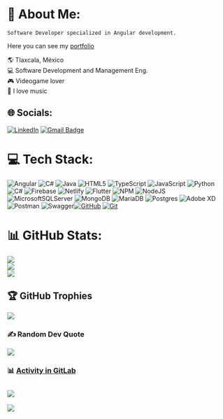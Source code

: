 # 💫 About Me:
```
Software Developer specialized in Angular development.
```
Here you can see my [portfolio](https://luis-angel-santos.netlify.app/)

🌎 Tlaxcala, México<br>💻 Software Development and Management Eng.<br>🎮 Videogame lover<br>🎵 I love music


## 🌐 Socials:
[![LinkedIn](https://img.shields.io/badge/LinkedIn-%230077B5.svg?logo=linkedin&logoColor=white)](https://linkedin.com/in/https://www.linkedin.com/in/dev-web-jr-luisangelsantos/) 
[![Gmail Badge](https://img.shields.io/badge/-Gmail-c14438?style=flat-square&logo=Gmail&logoColor=white&link=mailto:santosangel748@gmail.com)](mailto:santosangel748@gmail.com)

# 💻 Tech Stack:
![Angular](https://img.shields.io/badge/angular-%23DD0031.svg?style=plastic&logo=angular&logoColor=white) ![C#](https://img.shields.io/badge/c%23-%23239120.svg?style=plastic&logo=c-sharp&logoColor=white) ![Java](https://img.shields.io/badge/java-%23ED8B00.svg?style=plastic&logo=java&logoColor=white) ![HTML5](https://img.shields.io/badge/html5-%23E34F26.svg?style=plastic&logo=html5&logoColor=white) ![TypeScript](https://img.shields.io/badge/typescript-%23007ACC.svg?style=plastic&logo=typescript&logoColor=white) ![JavaScript](https://img.shields.io/badge/javascript-%23323330.svg?style=plastic&logo=javascript&logoColor=%23F7DF1E) ![Python](https://img.shields.io/badge/python-3670A0?style=plastic&logo=python&logoColor=ffdd54) ![C#](https://img.shields.io/badge/c%23-%23239120.svg?style=plastic&logo=c-sharp&logoColor=white) ![Firebase](https://img.shields.io/badge/firebase-%23039BE5.svg?style=plastic&logo=firebase) ![Netlify](https://img.shields.io/badge/netlify-%23000000.svg?style=plastic&logo=netlify&logoColor=#00C7B7) ![Flutter](https://img.shields.io/badge/Flutter-%2302569B.svg?style=plastic&logo=Flutter&logoColor=white) ![NPM](https://img.shields.io/badge/NPM-%23000000.svg?style=plastic&logo=npm&logoColor=white) ![NodeJS](https://img.shields.io/badge/node.js-6DA55F?style=plastic&logo=node.js&logoColor=white) ![MicrosoftSQLServer](https://img.shields.io/badge/Microsoft%20SQL%20Sever-CC2927?style=plastic&logo=microsoft%20sql%20server&logoColor=white) ![MongoDB](https://img.shields.io/badge/MongoDB-%234ea94b.svg?style=plastic&logo=mongodb&logoColor=white) ![MariaDB](https://img.shields.io/badge/MariaDB-003545?style=plastic&logo=mariadb&logoColor=white) ![Postgres](https://img.shields.io/badge/postgres-%23316192.svg?style=plastic&logo=postgresql&logoColor=white) ![Adobe XD](https://img.shields.io/badge/Adobe%20XD-470137?style=plastic&logo=Adobe%20XD&logoColor=#FF61F6) ![Postman](https://img.shields.io/badge/Postman-FF6C37?style=plastic&logo=postman&logoColor=white) ![Swagger](https://img.shields.io/badge/-Swagger-%23Clojure?style=plastic&logo=swagger&logoColor=white)[![GitHub](https://img.shields.io/badge/-GitHub-181717?style=flat-square&logo=github&link=https://github.com/Luis-Angel-Santos/)](https://github.com/Luis-Angel-Santos/)
[![Git](https://img.shields.io/badge/-Git-black?style=flat-square&logo=git&link=https://github.com/Luis-Angel-Santos/)](https://github.com/Luis-Angel-Santos/)
# 📊 GitHub Stats:
![](https://github-readme-stats.vercel.app/api?username=Luis-Angel-Santos&theme=bear&hide_border=false&include_all_commits=false&count_private=true)<br/>
![](https://github-readme-streak-stats.herokuapp.com/?user=Luis-Angel-Santos&theme=bear&hide_border=false)<br/>
![](https://github-readme-stats.vercel.app/api/top-langs/?username=Luis-Angel-Santos&hide=css,scss,less&langs_count=6&theme=bear&hide_border=false&include_all_commits=false&count_private=true&layout=compact)

## 🏆 GitHub Trophies
![](https://github-profile-trophy.vercel.app/?username=Luis-Angel-Santos&theme=darkhub&no-frame=true&no-bg=false&margin-w=4)

### ✍️ Random Dev Quote
![](https://quotes-github-readme.vercel.app/api?type=horizontal&theme=radical)

### 📊 [Activity in GitLab](https://gitlab.com/Luis-Angel-Santos)
![](https://firebasestorage.googleapis.com/v0/b/fisioapp-73d11.appspot.com/o/actividad_gitlab.PNG?alt=media&token=535227ac-746c-43bc-af0b-01cc40a4d030)
---
[![](https://visitcount.itsvg.in/api?id=Luis-Angel-Santos&icon=5&color=1)](https://visitcount.itsvg.in)

